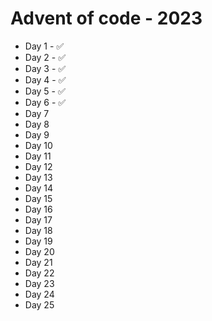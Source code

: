 # Advent of code - 2023

- Day 1 - ✅
- Day 2 - ✅
- Day 3 - ✅
- Day 4 - ✅
- Day 5 - ✅
- Day 6 - ✅
- Day 7
- Day 8
- Day 9
- Day 10
- Day 11
- Day 12
- Day 13
- Day 14
- Day 15
- Day 16
- Day 17
- Day 18
- Day 19
- Day 20
- Day 21
- Day 22
- Day 23
- Day 24
- Day 25
